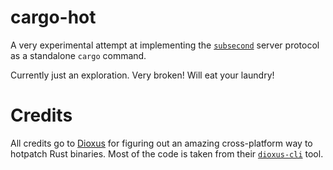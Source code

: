 # cargo-hot

A very experimental attempt at implementing the [`subsecond`] server protocol as a standalone `cargo` command.

Currently just an exploration. Very broken! Will eat your laundry!

# Credits

All credits go to [Dioxus] for figuring out an amazing cross-platform way to hotpatch Rust binaries.
Most of the code is taken from their [`dioxus-cli`] tool.

[Dioxus]: https://github.com/DioxusLabs/dioxus
[`dioxus-cli`]: https://github.com/DioxusLabs/dioxus/tree/main/packages/cli
[`subsecond`]: https://docs.rs/subsecond/0.7.0-alpha.1/subsecond/index.html
